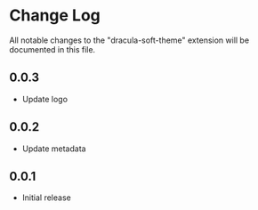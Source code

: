 # Change Log

All notable changes to the "dracula-soft-theme" extension will be documented in this file.

## 0.0.3

- Update logo

## 0.0.2

- Update metadata


## 0.0.1

- Initial release

